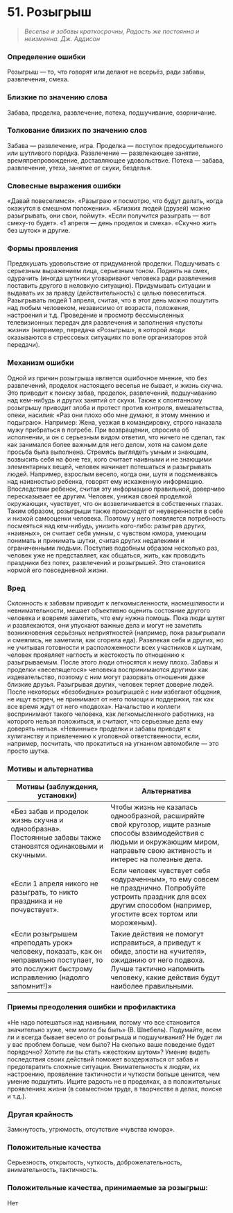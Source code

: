 ﻿# 51. Розыгрыш

>*Веселье и забавы краткосрочны, 
Радость же постоянна и неизменна.
Дж. Аддисон*

### Определение ошибки
Розыгрыш — то, что говорят или делают не всерьёз, ради забавы, развлечения, смеха.

### Близкие по значению слова
Забава, проделка, развлечение, потеха, подшучивание, озорничание.

### Толкование близких по значению слов
Забава — развлечение, игра.
Проделка — поступок предосудительного или шутливого порядка.
Развлечение — развлекающее занятие, времяпрепровождение, доставляющее удовольствие.
Потеха — забава, развлечение, утеха, занятие от скуки, безделья.

### Словесные выражения ошибки
«Давай повеселимся».
«Разыграю и посмотрю, что будут делать, когда окажутся в смешном положении».
«Близких людей (друзей) можно разыгрывать, они свои, поймут».
«Если получится разыграть — вот смеху-то будет».
«1 апреля — день проделок и смеха».
«Скучно жить без шуток» и другие.

### Формы проявления
Предвкушать удовольствие от придуманной проделки.
Подшучивать с серьезным выражением лица, серьезным тоном.
Поднять на смех, одурачить (иногда шутники уговаривают человека ради развлечения поставить другого в неловкую ситуацию).
Придумывать ситуации и выдавать их за правду (действительность) с целью повеселиться.
Разыгрывать людей 1 апреля, считая, что в этот день можно пошутить над любым человеком, независимо от возраста, положения, настроения и т.д.
Проведение и просмотр бессмысленных телевизионных передач для развлечения и заполнения «пустоты жизни» (например, передача «Розыгрыш», в которой люди оказываются в стрессовых ситуациях по воле организаторов этой передачи).

### Механизм ошибки
Одной из причин розыгрыша является ошибочное мнение, что без развлечений, проделок настоящего веселья не бывает, и жизнь скучна. Это приводит к поиску забав, проделок, развлечений, подшучиванию над кем-нибудь и других занятий от скуки.
Также к спонтанному розыгрышу приводит злоба и протест против контроля, вмешательства, опеки, насилия: «Раз они плохо обо мне думают, я этому мнению и подыграю». Например: Жена, уезжая в командировку, строго наказала мужу прибраться в погребе. При возвращении, спросила об исполнении, и он с серьезным видом ответил, что ничего не сделал, так как занимался более важным для него делом, хотя на самом деле просьба была выполнена.
Стремясь выглядеть умным и знающим, возвысить себя на фоне тех, кого считает наивными и не знающими элементарных вещей, человек начинает потешаться и разыгрывать людей. Например, взрослым весело, когда они, шутя и подсмеиваясь над наивностью ребенка, говорят ему искаженную информацию. Впоследствии ребенок, считая эту информацию правильной, доверчиво пересказывает ее другим.
Человек, унижая своей проделкой окружающих, чувствует, что он возвеличивается в собственных глазах. Таким образом, розыгрыши также происходят от неуверенности в себе и низкой самооценки человека. Поэтому у него появляется потребность посмеяться над кем-нибудь, унизить кого-либо: разыграв других, «наивных», он считает себя умным, с чувством юмора, умеющим понимать и принимать шутки, считая других недалекими и ограниченными людьми.
Поступив подобным образом несколько раз, человек уже не представляет, как общаться, жить, как проводить праздники без потех, развлечений и розыгрышей. Это становится нормой его повседневной жизни.

### Вред
Склонность к забавам приводит к легкомысленности, насмешливости и невнимательности, мешает объективно оценить состояние другого человека и вовремя заметить, что ему нужна помощь.
Пока люди шутят и развлекаются, они упускают важные дела и могут не заметить возникновения серьёзных неприятностей (например, пока разыгрывали и смеялись, не заметили, как сгорела еда).
Развлекая себя и других, но не учитывая готовности и расположенности всех участников к шуткам, человек проявляет наглость и жестокость по отношению к разыгрываемым. После этого люди относятся к нему плохо.
Забавы и проделки «веселящегося» человека воспринимаются другими как издевательство, поэтому с ним могут разорвать отношения даже близкие друзья. Разыгрывая других, человек теряет доверие людей. После некоторых «безобидных» розыгрышей с ним избегают общения, не ищут встреч, не принимают от него помощи и поддержки, так как все время ждут от него «подвоха».
Начальство и коллеги воспринимают такого человека, как легкомысленного работника, на которого нельзя положиться, и считают, что серьезные дела ему доверять нельзя.
«Невинные» проделки и забавы приводят к хулиганству и привлечению к уголовной ответственности, если, например, посчитать, что прокатиться на угнанном автомобиле — это просто шутка.

### Мотивы и альтернатива
Мотивы (заблуждения, установки)	| Альтернатива
--- | ---
«Без забав и проделок жизнь скучна и однообразна».	Постоянные забавы также становятся одинаковыми и скучными. | Чтобы жизнь не казалась однообразной, расширяйте свой кругозор, ищите разные способы взаимодействия с людьми и окружающим миром, направьте свою активность и интерес на полезные дела.
«Если 1 апреля никого не разыграть, то никто праздника и не почувствует». |	Если человек чувствует себя «одураченным», то ему совсем не празднично. Попробуйте устроить праздник для всех другим способом (например, угостите всех тортом или мороженым).
«Если розыгрышем «преподать урок» человеку, показать, как он неправильно поступает, то это послужит быстрому исправлению (надолго запомнит!)» |	Такие действия не помогут исправиться, а приведут к обиде, злости на «учителя», ожиданию от него подвоха. Лучше тактично напомнить человеку, какие действия будут наиболее правильными.

### Приемы преодоления ошибки и профилактика
«Не надо потешаться над наивными, потому что все становится значительно хуже, чем могло бы быть» (В. Швебель).
Подумайте, всем ли и всегда бывает весело от розыгрыша и подшучивания? Не будет ли у вас проблем больше, чем было? На сколько ваше поведение будет порядочно? Хотите ли вы стать «жестоким шутом»?
Умение видеть последствия своих действий поможет воздержаться от забав и предотвратить сложные ситуации.
Внимательность к людям, их настроению, проявление тактичности и чуткости больше ценится, чем умение подшутить.
Ищите радость не в проделках, а в положительных проявлениях жизни (в совместном труде, в творчестве в делах, поиске и т.д.).

### Другая крайность
Замкнутость, угрюмость, отсутствие «чувства юмора».

### Положительные качества
Серьезность, открытость, чуткость, доброжелательность, внимательность, тактичность.

### Положительные качества, принимаемые за розыгрыш:
Нет 
